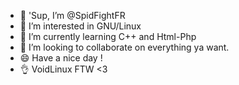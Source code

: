 - 👋 'Sup, I’m @SpidFightFR
- 👀 I’m interested in GNU/Linux
- 🌱 I’m currently learning C++ and Html-Php
- 💞️ I’m looking to collaborate on everything ya want.
- 😄 Have a nice day !
- 👌 VoidLinux FTW <3
